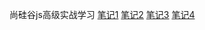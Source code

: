 尚硅谷js高级实战学习
[笔记1](https://yyc001207.top/2022/10/31/js-gao-ji-ji-chu-bu-fen/)
[笔记2](https://yyc001207.top/2022/11/01/js-gao-ji-zhi-han-shu-gao-ji-bu-fen/)
[笔记3](https://yyc001207.top/2022/11/07/js-gao-ji-zhi-dui-xiang-gao-ji-bu-fen/)
[笔记4](https://yyc001207.top/2022/11/07/js-xian-cheng-ji-zhi-yu-shi-jian-ji-zhi/)